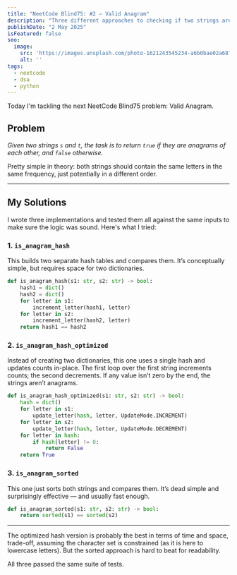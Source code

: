 ```yaml
---
title: "NeetCode Blind75: #2 — Valid Anagram"
description: "Three different approaches to checking if two strings are anagrams: two hash-based and one sorted."
publishDate: "2 May 2025"
isFeatured: false
seo:
  image:
    src: 'https://images.unsplash.com/photo-1621243545234-a6b0bae02a68?q=80&w=1200&auto=format&fit=crop&ixlib=rb-4.1.0&ixid=M3wxMjA3fDB8MHxwaG90by1wYWdlfHx8fGVufDB8fHx8fA%3D%3D'
    alt: ''
tags:
  - neetcode
  - dsa
  - python
---
```


Today I'm tackling the next NeetCode Blind75 problem: Valid Anagram.

## Problem

*Given two strings `s` and `t`, the task is to return `true` if they are
anagrams of each other, and `false` otherwise.*

Pretty simple in theory: both strings should contain the same letters in the
same frequency, just potentially in a different order.

---

## My Solutions

I wrote three implementations and tested them all against the same inputs to
make sure the logic was sound. Here's what I tried:

### 1. `is_anagram_hash`

This builds two separate hash tables and compares them. It’s conceptually
simple, but requires space for two dictionaries.

```python
def is_anagram_hash(s1: str, s2: str) -> bool:
    hash1 = dict()
    hash2 = dict()
    for letter in s1:
        increment_letter(hash1, letter)
    for letter in s2:
        increment_letter(hash2, letter)
    return hash1 == hash2
```

### 2. `is_anagram_hash_optimized`

Instead of creating two dictionaries, this one uses a single hash and updates
counts in-place. The first loop over the first string increments counts; the
second decrements. If any value isn’t zero by the end, the strings aren’t
anagrams.

```python
def is_anagram_hash_optimized(s1: str, s2: str) -> bool:
    hash = dict()
    for letter in s1:
        update_letter(hash, letter, UpdateMode.INCREMENT)
    for letter in s2:
        update_letter(hash, letter, UpdateMode.DECREMENT)
    for letter in hash:
        if hash[letter] != 0:
            return False
    return True
```

### 3. `is_anagram_sorted`

This one just sorts both strings and compares them. It’s dead simple and
surprisingly effective — and usually fast enough.

```python
def is_anagram_sorted(s1: str, s2: str) -> bool:
    return sorted(s1) == sorted(s2)
```

---

The optimized hash version is probably the best in terms of time and space,
trade-off, assuming the character set is constrained (as it is here to lowercase
letters). But the sorted approach is hard to beat for readability.

All three passed the same suite of tests.
